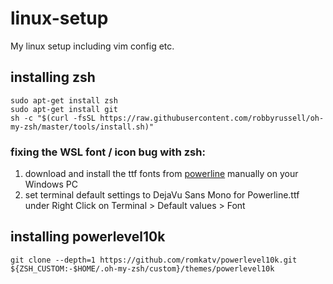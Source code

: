 # linux-setup
My linux setup including vim config etc.

## installing zsh
    sudo apt-get install zsh
    sudo apt-get install git
    sh -c "$(curl -fsSL https://raw.githubusercontent.com/robbyrussell/oh-my-zsh/master/tools/install.sh)"
### fixing the WSL font / icon bug with zsh:
1. download and install the ttf fonts from [powerline](https://github.com/powerline/fonts/tree/master/DejaVuSansMono) manually on your Windows PC
2. set terminal default settings to DejaVu Sans Mono for Powerline.ttf under Right Click on Terminal > Default values > Font
## installing powerlevel10k
    git clone --depth=1 https://github.com/romkatv/powerlevel10k.git ${ZSH_CUSTOM:-$HOME/.oh-my-zsh/custom}/themes/powerlevel10k
